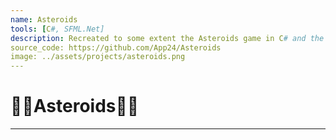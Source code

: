 ```yaml
---
name: Asteroids
tools: [C#, SFML.Net]
description: Recreated to some extent the Asteroids game in C# and the SFML.Net graphics library.
source_code: https://github.com/App24/Asteroids
image: ../assets/projects/asteroids.png
---
```


# 🧑‍🚀Asteroids🧑‍🚀

---